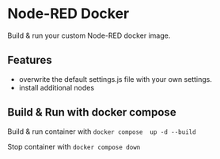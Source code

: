 # Node-RED Docker

Build & run your custom Node-RED docker image.

## Features
 * overwrite the default settings.js file with your own settings.
 * install additional nodes

## Build & Run with docker compose

Build & run container with `docker compose  up -d --build`

Stop container with `docker compose down`
